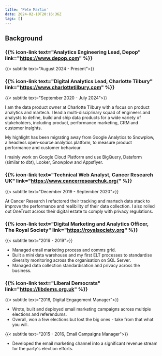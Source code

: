 ```yaml
---
title: 'Pete Martin'
date: 2024-02-10T20:16:36Z
tags: []
---
```


## Background

### {{% icon-link text="Analytics Engineering Lead, Depop" link="https://www.depop.com" %}}

{{< subtitle text="August 2024 - Present">}}

### {{% icon-link text="Digital Analytics Lead, Charlotte Tilbury" link="https://www.charlottetilbury.com" %}}

{{< subtitle text="September 2020 - July 2024">}}

I am the data product owner at Charlotte Tilbury with a focus on product analytics and martech. I lead a multi-disciplinary squad of engineers and analysts to define, build and ship data products for a wide variety of stakeholders, including product, performance marketing, CRM and customer insights.

My highlight has been migrating away from Google Analytics to Snowplow, a headless open-source analytics platform, to measure product performance and customer behaviour.

I mainly work on Google Cloud Platform and use BigQuery, Dataform (similar to dbt), Looker, Snowplow and Appsflyer.

### {{% icon-link text="Technical Web Analyst, Cancer Research UK" link="https://www.cancerresearchuk.org/" %}}

{{< subtitle text="December 2019 - September 2020">}}

At Cancer Research I refactored their tracking and martech data stack to improve the performance and realibility of their data collection. I also rolled out OneTrust across their digital estate to comply with privacy regulations.

### {{% icon-link text="Digital Marketing and Analytics Officer, The Royal Society" link="https://royalsociety.org" %}}

{{< subtitle text="2016 - 2019">}}

-   Managed email marketing process and comms grid.
-   Built a mini data warehouse and my first ELT processes to standardise diversity monitoring across the organisation on SQL Server.
-   Managed data collection standardisation and privacy across the business.

### {{% icon-link text="Liberal Democrats" link="https://libdems.org.uk" %}}

{{< subtitle text="2016, Digital Engagement Manager">}}

-   Wrote, built and deployed email marketing campaigns across multiple elections and referendums.
-   Overall, won a few elections but lost the big ones - take from that what you will.

{{< subtitle text="2015 - 2016, Email Campaigns Manager">}}

-   Developed the email marketing channel into a significant revenue stream for the party's election efforts.
